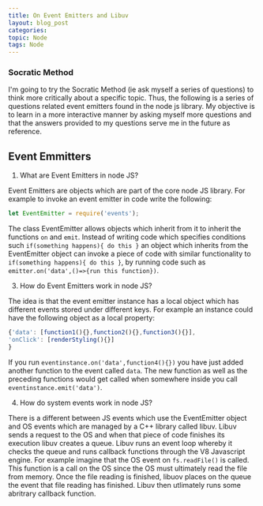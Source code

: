 ```yaml
---
title: On Event Emitters and Libuv
layout: blog_post
categories: 
topic: Node
tags: Node
---
```


### Socratic Method
I'm going to try the Socratic Method (ie ask myself a series of questions) to think more critically about a specific topic. Thus, the following is a series of questions related event emitters found in the node js library. My objective is to learn in a more interactive manner by asking myself more questions and that the answers provided to my questions serve me in the future as reference.


## Event Emmitters
1. What are Event Emitters in node JS?

Event Emitters are objects which are part of the core node JS library. For example to invoke an event emitter in code write the following:

```javascript
let EventEmitter = require('events');
```
The class EventEmitter allows objects which inherit from it to inherit the functions `on` and `emit`. Instead of writing code which specifies conditions such `if(something happens){ do this }` an object which inherits from the EventEmitter object can invoke a piece of code with similar functionality to `if(something happens){ do this }`, by running code such as `emitter.on('data',()=>{run this function})`. 

3. How do Event Emitters work in node JS?

The idea is that the event emitter instance has a local object which has different events stored under different keys. For example an instance could have the following object as a local property:
```javascript
{'data': [function1(){},function2(){},function3(){}],
'onClick': [renderStyling(){}]
}
````
If you run `eventinstance.on('data',function4(){})` you have just added another function to the event called `data`. The new function as well as the preceding functions would get called when somewhere inside you call `eventinstance.emit('data')`.

4. How do system events work in node JS?

There is a different between JS events which use the EventEmitter object and OS events which are managed by a C++ library called libuv. Libuv sends a request to the OS and when that piece of code finishes its execution libuv creates a queue. Libuv runs an event loop whereby it checks the queue and runs callback functions through the V8 Javascript engine. For example imagine that the OS event on `fs.readFile()` is called. This function is a call on the OS since the OS must ultimately read the file from memory. Once the file reading is finished, libuov places on the queue the event that file reading has finished. Libuv then utlimately runs some abritrary callback function.

